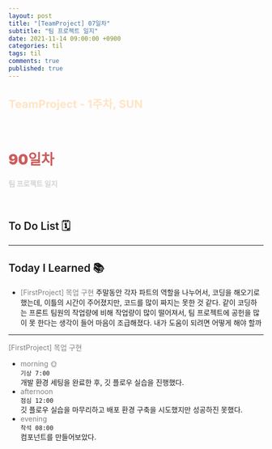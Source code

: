 ```yaml
---
layout: post
title: "[TeamProject] 07일차"
subtitle: "팀 프로젝트 일지"
date: 2021-11-14 09:00:00 +0900
categories: til
tags: til
comments: true
published: true
---
```


## <span style="color:Bisque;font-size: 22px">TeamProject - 1주차, SUN</span>

<br />

# **<span style="font-weight:900;color:indianred">90일차</span>**

**<span style="color:lightgray">팀 프로젝트 일지</span>**

<br />

## <span style="font-weight:600">To Do List</span> 🗓

---

## <span style="font-weight:600">Today I Learned</span> 📚

- <span style="color:gray">[FirstProject] 목업 구현 </span>
  주말동안 각자 파트의 역할을 나누어서, 코딩을 해오기로 했는데, 이틀의 시간이 주어졌지만, 코드를 많이 짜지는 못한 것 같다. 같이 코딩하는 프론트 팀원의 작업량에 비해 작업량이 많이 떨어져서, 팀 프로젝트에 공헌을 많이 못 한다는 생각이 들어 마음이 조급해졌다. 내가 도움이 되려면 어떻게 해야 할까

---

<span style="color:gray">[FirstProject] 목업 구현 </span>

- <span style="color:gray">morning 🌞</span> <br>
  `기상 7:00` <br>
  개발 환경 세팅을 완료한 후, 깃 플로우 실습을 진행했다.
- <span style="color:gray">afternoon</span> <br>
  `점심 12:00`<br>
  깃 플로우 실습을 마무리하고 배포 환경 구축을 시도했지만 성공하진 못했다.
- <span style="color:gray">evening</span> <br>
  `착석 08:00`<br>
  컴포넌트를 만들어보았다.
